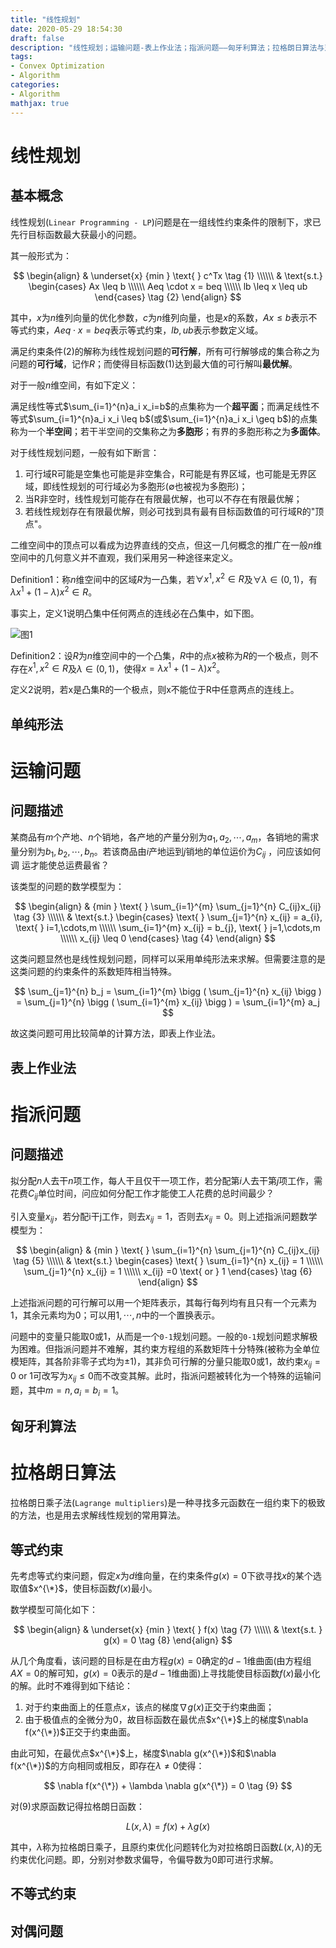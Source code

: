 ```yaml
---
title: "线性规划"
date: 2020-05-29 18:54:30
draft: false
description: "线性规划；运输问题-表上作业法；指派问题——匈牙利算法；拉格朗日算法与对偶问题；"
tags: 
- Convex Optimization
- Algorithm
categories: 
- Algorithm
mathjax: true
---
```


# 线性规划

## 基本概念

线性规划(`Linear Programming - LP`)问题是在一组线性约束条件的限制下，求已先行目标函数最大获最小的问题。

其一般形式为：

$$
\begin{align} 
& \underset{x} {min } \text{ }  c^Tx  \tag {1} \\\\\\
& \text{s.t.}  \begin{cases}
Ax \leq b \\\\\\
Aeq \cdot x = beq \\\\\\
lb \leq x \leq ub
\end{cases} \tag {2}
\end{align}
$$

其中，$x$为$n$维列向量的优化参数，$c$为$n$维列向量，也是$x$的系数，$Ax \leq b$表示不等式约束，$Aeq \cdot x = beq$表示等式约束，$lb,ub$表示参数定义域。

满足约束条件(2)的解称为线性规划问题的**可行解**，所有可行解够成的集合称之为问题的**可行域**，记作$R$；而使得目标函数(1)达到最大值的可行解叫**最优解**。

对于一般$n$维空间，有如下定义：

满足线性等式$\sum_{i=1}^{n}a_i x_i=b$的点集称为一个**超平面**；而满足线性不等式$\sum_{i=1}^{n}a_i x_i \leq b$(或$\sum_{i=1}^{n}a_i x_i \geq b$)的点集称为一个**半空间**；若干半空间的交集称之为**多胞形**；有界的多胞形称之为**多面体**。

对于线性规划问题，一般有如下断言：

1. 可行域R可能是空集也可能是非空集合，R可能是有界区域，也可能是无界区域，即线性规划的可行域必为多胞形($\emptyset$也被视为多胞形)；
2. 当R非空时，线性规划可能存在有限最优解，也可以不存在有限最优解；
3. 若线性规划存在有限最优解，则必可找到具有最有目标函数值的可行域R的"顶点"。

二维空间中的顶点可以看成为边界直线的交点，但这一几何概念的推广在一般$n$维空间中的几何意义并不直观，我们采用另一种途径来定义。

$\text{Definition} 1$：称$n$维空间中的区域$R$为一凸集，若$\forall x^1,x^2 \in R$及$\forall \lambda \in (0,1)$，有$\lambda x^1 + (1-\lambda) x^2 \in R$。

事实上，定义1说明凸集中任何两点的连线必在凸集中，如下图。

![图1](/images/ConvexOptimization_LinearProgramming_1.png)


$\text{Definition} 2$：设$R$为$n$维空间中的一个凸集，$R$中的点$x$被称为$R$的一个极点，则不存在$x^1,x^2 \in R$及$\lambda \in (0,1)$，使得$x=\lambda x^1 + (1-\lambda) x^2$。

定义2说明，若x是凸集R的一个极点，则x不能位于R中任意两点的连线上。

## 单纯形法



# 运输问题

## 问题描述

 某商品有$m$个产地、$n$个销地，各产地的产量分别为$a_1,a_2,\cdots,a_m$，各销地的需求量分别为$b_1,b_2,\cdots,b_n$。若该商品由$i$产地运到$j$销地的单位运价为$C_{ij}$ ，问应该如何调
运才能使总运费最省？

该类型的问题的数学模型为：

$$
\begin{align} 
& {min } \text{ }  \sum_{i=1}^{m} \sum_{j=1}^{n} C_{ij}x_{ij}  \tag {3} \\\\\\
& \text{s.t.}  \begin{cases}
\text{ } \sum_{j=1}^{n} x_{ij} = a_{i}, \text{ } i=1,\cdots,m \\\\\\
\sum_{i=1}^{m} x_{ij} = b_{j}, \text{ } j=1,\cdots,m \\\\\\
x_{ij} \leq 0
\end{cases} \tag {4}
\end{align}
$$

这类问题显然也是线性规划问题，同样可以采用单纯形法来求解。但需要注意的是这类问题的约束条件的系数矩阵相当特殊。

$$
\sum_{j=1}^{n} b_j = \sum_{i=1}^{m} \bigg ( \sum_{j=1}^{n} x_{ij} \bigg ) = \sum_{j=1}^{n} \bigg ( \sum_{i=1}^{m} x_{ij} \bigg ) = \sum_{i=1}^{m} a_j
$$

故这类问题可用比较简单的计算方法，即表上作业法。

## 表上作业法



# 指派问题

## 问题描述

拟分配$n$人去干$n$项工作，每人干且仅干一项工作，若分配第$i$人去干第$j$项工作，需花费$C_{ij}$单位时间，问应如何分配工作才能使工人花费的总时间最少？

引入变量$x_{ij}$，若分配i干j工作，则去$x_{ij}=1$，否则去$x_{ij}=0$。则上述指派问题数学模型为：

$$
\begin{align} 
& {min } \text{ }  \sum_{i=1}^{n} \sum_{j=1}^{n} C_{ij}x_{ij}  \tag {5} \\\\\\
& \text{s.t.}  \begin{cases}
\text{ } \sum_{i=1}^{n} x_{ij} = 1 \\\\\\
\sum_{j=1}^{n} x_{ij} = 1 \\\\\\
x_{ij} =0 \text{ or } 1
\end{cases} \tag {6}
\end{align}
$$

上述指派问题的可行解可以用一个矩阵表示，其每行每列均有且只有一个元素为$1$，其余元素均为$0$；可以用$1,\cdots,n$中的一个置换表示。

问题中的变量只能取$0$或$1$，从而是一个`0-1`规划问题。一般的`0-1`规划问题求解极为困难。但指派问题并不难解，其约束方程组的系数矩阵十分特殊(被称为全单位模矩阵，其各阶非零子式均为$±1$)，其非负可行解的分量只能取$0$或$1$，故约束$x_{ij}= 0 \text{ or } 1$可改写为$x_{ij} \leq 0$而不改变其解。此时，指派问题被转化为一个特殊的运输问题，其中$m = n, a_i=b_i=1$。

## 匈牙利算法

# 拉格朗日算法

拉格朗日乘子法(`Lagrange multipliers`)是一种寻找多元函数在一组约束下的极致的方法，也是用去求解线性规划的常用算法。

## 等式约束

先考虑等式约束问题，假定$x$为$d$维向量，在约束条件$g(x) = 0$下欲寻找$x$的某个选取值$x^{\*}$，使目标函数$f(x)$最小。

数学模型可简化如下：

$$
\begin{align} 
& \underset{x} {min } \text{  }  f(x)  \tag {7} \\\\\\
& \text{s.t.  }  g(x) = 0 \tag {8}
\end{align}
$$

从几个角度看，该问题的目标是在由方程$g(x)=0$确定的$d-1$维曲面(由方程组$AX=0$的解可知，$g(x)=0$表示的是$d-1$维曲面)上寻找能使目标函数$f(x)$最小化的解。此时不难得到如下结论：

1. 对于约束曲面上的任意点$x$，该点的梯度$\nabla g(x)$正交于约束曲面；
2. 由于极值点的全微分为0，故目标函数在最优点$x^{\*}$上的梯度$\nabla f(x^{\*})$正交于约束曲面。

由此可知，在最优点$x^{\*}$上，梯度$\nabla g(x^{\*})$和$\nabla f(x^{\*})$的方向相同或相反，即存在$\lambda \neq 0$使得：

$$
\nabla f(x^{\*}) + \lambda \nabla g(x^{\*}) = 0 \tag {9}
$$

对(9)求原函数记得拉格朗日函数：

$$
L(x,\lambda) = f(x) + \lambda g(x) \tag {10}
$$

其中，$\lambda$称为拉格朗日乘子，且原约束优化问题转化为对拉格朗日函数$L(x,\lambda)$的无约束优化问题。即，分别对参数求偏导，令偏导数为$0$即可进行求解。

## 不等式约束



## 对偶问题